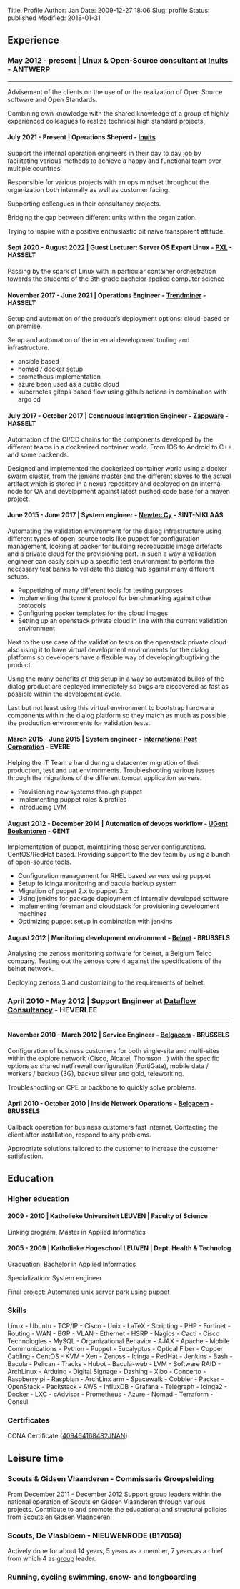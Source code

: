 Title: Profile
Author: Jan
Date: 2009-12-27 18:06
Slug: profile
Status: published
Modified: 2018-01-31

## Experience

### May 2012 - present | Linux & Open-Source consultant at [Inuits](https://inuits.eu) - ANTWERP
--------------------------------------------------------------------------
Advisement of the clients on the use of or the realization of Open Source software and Open Standards.

Combining own knowledge with the shared knowledge of a group of highly experienced colleagues to realize technical high standard projects.

#### July 2021 - Present | Operations Sheperd - [Inuits](https://inuits.eu)

Support the internal operation engineers in their day to day job by facilitating various methods to achieve a happy and functional team over multiple countries.

Responsible for various projects with an ops mindset throughout the organization both internally as well as customer facing.

Supporting colleagues in their consultancy projects.

Bridging the gap between different units within the organization.

Trying to inspire with a positive enthusiastic bit naive transparent attitude.

#### Sept 2020 - August 2022 | Guest Lecturer: Server OS Expert Linux - [PXL](https://www.pxl.be/systemen-en-netwerkbeheer) - HASSELT

Passing by the spark of Linux with in particular container orchestration towards the students of the 3th grade bachelor applied computer science

#### November 2017 - June 2021 | Operations Engineer - [Trendminer](https://trendminer.com) - HASSELT

Setup and automation of the product’s deployment options: cloud-based or on premise.

Setup and automation of the internal development tooling and infrastructure.

* ansible based
* nomad / docker setup
* prometheus implementation
* azure been used as a public cloud
* kubernetes gitops based flow using github actions in combination with argo cd

#### July 2017 - October 2017 | Continuous Integration Engineer - [Zappware](https://zappware.com) - HASSELT

Automation of the CI/CD chains for the components developed by the different teams in a dockerized container world. From IOS to Android to C++ and some backends.

Designed and implemented the dockerized container world using a docker swarm cluster, from the jenkins master and the different slaves to the actual artifact which is stored in a nexus repository and deployed on an internal node for QA and development against latest pushed code base for a maven project.

#### June 2015 - June 2017 | System engineer - [Newtec Cy](http://www.newtec.eu) - SINT-NIKLAAS

Automating the validation environment for the [dialog](http://www.newtec.eu/product/newtec-dialog) infrastructure using different types of open-source tools like puppet for configuration management, looking at packer for building reproducible image artefacts and a private cloud for the provisioning part. In such a way a validation engineer can easily spin up a specific test environment to perform the necessary test banks to validate the dialog hub against many different setups.

* Puppetizing of many different tools for testing purposes
* Implementing the torrent protocol for benchmarking against other protocols
* Configuring packer templates for the cloud images
* Setting up an openstack private cloud in line with the current validation environment

Next to the use case of the validation tests on the openstack private cloud also using it to have virtual development environments for the dialog platforms so developers have a flexible way of developing/bugfixing the product.

Using the many benefits of this setup in a way so automated builds of the dialog product are deployed immediately so bugs are discovered as fast as possible within the development cycle.

Last but not least using this virtual environment to bootstrap hardware components within the dialog platform so they match as much as possible the production environments for validation tests.

#### March 2015 - June 2015 | System engineer - [International Post Corporation](http://www.ipc.be/) - EVERE

Helping the IT Team a hand during a datacenter migration of their production, test and uat environments. Troubleshooting various issues through the migrations of the different tomcat application servers.

* Provisioning new systems through puppet
* Implementing puppet roles & profiles
* Introducing LVM

#### August 2012 - December 2014 | Automation of devops workflow - [UGent Boekentoren](http://www.boekentoren.be) - GENT

Implementation of puppet, maintaining those server configurations. CentOS/RedHat based. Providing support to the dev team by using a bunch of open-source tools.

+ Configuration management for RHEL based servers using puppet
+ Setup fo Icinga monitoring and bacula backup system
+ Migration of puppet 2.x to puppet 3.x
+ Using jenkins for package deployment of internally developed software
+ Implementing foreman and cloudstack for provisioning development machines
+ Optimizing puppet setup in combination with jenkins

#### August 2012 | Monitoring development environment - [Belnet](http://www.belnet.be) - BRUSSELS

Analysing the zenoss monitoring software for belnet, a Belgium Telco company. Testing out the zenoss core 4 against the specifications of the belnet network.

Deploying zenoss 3 and customizing to the requirements of belnet.

### April 2010 - May 2012 | Support Engineer at [Dataflow Consultancy](http://www.dataflow.be) - HEVERLEE
------------------------------------------------------------------------------

#### November 2010 - March 2012 | Service Engineer - [Belgacom](https://www.proximus.be/nl/id_cl_explore/bedrijven-en-overheden/oplossingen/internet-en-netwerken/explore.html) - BRUSSELS

Configuration of business customers for both single-site and multi-sites within the explore network (Cisco, Alcatel, Thomson ..)
with the specific options as shared netfirewall configuration (FortiGate), mobile data / workers / backup (3G), backup silver and gold, teleworking.

Troubleshooting on CPE or backbone to quickly solve problems.

#### April 2010 - October 2010 | Inside Network Operations - [Belgacom](https://www.proximus.be/nl/id_cl_explore/bedrijven-en-overheden/oplossingen/internet-en-netwerken/explore.html) - BRUSSELS

Callback operation for business customers fast internet. Contacting the client after installation, respond to any problems.

Appropriate solutions tailored to the customer to increase the customer satisfaction.

## Education

### Higher education

#### 2009 - 2010 | Katholieke Universiteit LEUVEN | Faculty of Science

Linking program, Master in Applied Informatics

#### 2005 - 2009 | Katholieke Hogeschool LEUVEN | Dept. Health & Technolog

Graduation: Bachelor in Applied Informatics

Specialization: System engineer

Final [project](https://github.com/visibilityspots/endterm-project): Automated unix server park using puppet

### Skills

Linux - Ubuntu - TCP/IP - Cisco - Unix - LaTeX - Scripting - PHP - Fortinet - Routing - WAN - BGP - VLAN - Ethernet - HSRP - Nagios - Cacti - Cisco Technologies - MySQL - Organizational Behavior - AJAX - Apache - Mobile Communications - Python - Puppet - Eucalyptus - Optical Fiber - Copper Cabling - CentOS - KVM - Xen - Zenoss - Icinga - RedHat - Jenkins - Bash - Bacula - Pelican - Tracks - Hubot - Bacula-web - LVM - Software RAID - ArchLinux - Arduino - Digital Signage - Dashing - Xibo - Concerto - Raspberry pi - Raspbian - ArchLinx arm - Spacewalk - Cobbler - Packer - OpenStack - Packstack - AWS - InfluxDB - Grafana - Telegraph - Icinga2 - Docker - LXC - cAdvisor - Prometheus - Azure - Nomad - Terraform - Consul

### Certificates

CCNA Certificate ([409464168482JNAN](http://www.ciscocertificates.com/verify.cfm))

## Leisure time

### Scouts & Gidsen Vlaanderen - Commissaris Groepsleiding

From December 2011 - December 2012
Support group leaders within the national operation of Scouts en Gidsen Vlaanderen through various projects.
Contribute to and promote the educational and structural policies from [Scouts en Gidsen Vlaanderen](https://www.scoutsengidsenvlaanderen.be).

### Scouts, De Vlasbloem - NIEUWENRODE (B1705G)

Actively done for about 14 years, 5 years as a member, 7 years as a chief from which 4 as [group](http://www.scoutsnieuwenrode.be) leader.

### Running, cycling swimming, snow- and longboarding
